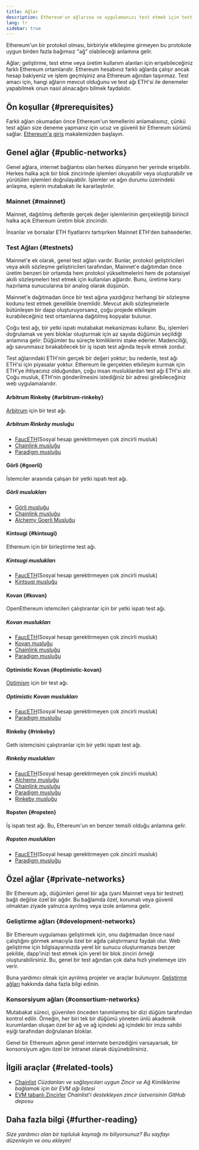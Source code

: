 ```yaml
---
title: Ağlar
description: Ethereum'un ağlarına ve uygulamanızı test etmek için test ağı ether'inin (ETH) nereden alınacağına genel bir bakış.
lang: tr
sidebar: true
---
```


Ethereum'un bir protokol olması, birbiriyle etkileşime girmeyen bu protokole uygun birden fazla bağımsız "ağ" olabileceği anlamına gelir.

Ağlar; geliştirme, test etme veya üretim kullanım alanları için erişebileceğiniz farklı Ethereum ortamlarıdır. Ethereum hesabınız farklı ağlarda çalışır ancak hesap bakiyeniz ve işlem geçmişiniz ana Ethereum ağından taşınmaz. Test amacı için, hangi ağların mevcut olduğunu ve test ağı ETH'si ile denemeler yapabilmek onun nasıl alınacağını bilmek faydalıdır.

## Ön koşullar {#prerequisites}

Farklı ağları okumadan önce Ethereum'un temellerini anlamalısınız, çünkü test ağları size deneme yapmanız için ucuz ve güvenli bir Ethereum sürümü sağlar. [Ethereum'a giriş](/developers/docs/intro-to-ethereum/) makalemizden başlayın.

## Genel ağlar {#public-networks}

Genel ağlara, internet bağlantısı olan herkes dünyanın her yerinde erişebilir. Herkes halka açık bir blok zincirinde işlemleri okuyabilir veya oluşturabilir ve yürütülen işlemleri doğrulayabilir. İşlemler ve ağın durumu üzerindeki anlaşma, eşlerin mutabakatı ile kararlaştırılır.

### Mainnet {#mainnet}

Mainnet, dağıtılmış defterde gerçek değer işlemlerinin gerçekleştiği birincil halka açık Ethereum üretim blok zinciridir.

İnsanlar ve borsalar ETH fiyatlarını tartışırken Mainnet ETH'den bahsederler.

### Test Ağları {#testnets}

Mainnet'e ek olarak, genel test ağları vardır. Bunlar, protokol geliştiricileri veya akıllı sözleşme geliştiricileri tarafından, Mainnet'e dağıtımdan önce üretim benzeri bir ortamda hem protokol yükseltmelerini hem de potansiyel akıllı sözleşmeleri test etmek için kullanılan ağlardır. Bunu, üretime karşı hazırlama sunucularına bir analog olarak düşünün.

Mainnet'e dağıtmadan önce bir test ağına yazdığınız herhangi bir sözleşme kodunu test etmek genellikle önemlidir. Mevcut akıllı sözleşmelerle bütünleşen bir dapp oluşturuyorsanız, çoğu projede etkileşim kurabileceğiniz test ortamlarına dağıtılmış kopyalar bulunur.

Çoğu test ağı, bir yetki ispatı mutabakat mekanizması kullanır. Bu, işlemleri doğrulamak ve yeni bloklar oluşturmak için az sayıda düğümün seçildiği anlamına gelir: Düğümler bu süreçte kimliklerini stake ederler. Madenciliği, ağı savunmasız bırakabilecek bir iş ispatı test ağında teşvik etmek zordur.

Test ağlarındaki ETH'nin gerçek bir değeri yoktur; bu nedenle, test ağı ETH'si için piyasalar yoktur. Ethereum ile gerçekten etkileşim kurmak için ETH'ye ihtiyacınız olduğundan, çoğu insan musluklardan test ağı ETH'si alır. Çoğu musluk, ETH'nin gönderilmesini istediğiniz bir adresi girebileceğiniz web uygulamalarıdır.

#### Arbitrum Rinkeby {#arbitrum-rinkeby}

[Arbitrum](https://arbitrum.io/) için bir test ağı.

##### Arbitrum Rinkeby musluğu

- [FaucETH](https://fauceth.komputing.org)(Sosyal hesap gerektirmeyen çok zincirli musluk)
- [Chainlink musluğu](https://faucets.chain.link/)
- [Paradigm musluğu](https://faucet.paradigm.xyz/)

#### Görli {#goerli}

İstemciler arasında çalışan bir yetki ispatı test ağı.

##### Görli muslukları

- [Görli musluğu](https://faucet.goerli.mudit.blog/)
- [Chainlink musluğu](https://faucets.chain.link/)
- [Alchemy Goerli Musluğu](https://goerlifaucet.com/)

#### Kintsugi {#kintsugi}

Ethereum için bir birleştirme test ağı.

##### Kintsugi muslukları

- [FaucETH](https://fauceth.komputing.org)(Sosyal hesap gerektirmeyen çok zincirli musluk)
- [Kintsugi musluğu](https://faucet.kintsugi.themerge.dev/)

#### Kovan {#kovan}

OpenEthereum istemcileri çalıştıranlar için bir yetki ispatı test ağı.

##### Kovan muslukları

- [FaucETH](https://fauceth.komputing.org)(Sosyal hesap gerektirmeyen çok zincirli musluk)
- [Kovan musluğu](https://faucet.kovan.network/)
- [Chainlink musluğu](https://faucets.chain.link/)
- [Paradigm musluğu](https://faucet.paradigm.xyz/)

#### Optimistic Kovan {#optimistic-kovan}

[Optimism](https://www.optimism.io/) için bir test ağı.

##### Optimistic Kovan muslukları

- [FaucETH](https://fauceth.komputing.org)(Sosyal hesap gerektirmeyen çok zincirli musluk)
- [Paradigm musluğu](https://faucet.paradigm.xyz/)

#### Rinkeby {#rinkeby}

Geth istemcisini çalıştıranlar için bir yetki ispatı test ağı.

##### Rinkeby muslukları

- [FaucETH](https://fauceth.komputing.org)(Sosyal hesap gerektirmeyen çok zincirli musluk)
- [Alchemy musluğu](https://RinkebyFaucet.com)
- [Chainlink musluğu](https://faucets.chain.link/)
- [Paradigm musluğu](https://faucet.paradigm.xyz/)
- [Rinkeby musluğu](https://faucet.rinkeby.io/)

#### Ropsten {#ropsten}

İş ispatı test ağı. Bu, Ethereum'un en benzer temsili olduğu anlamına gelir.

##### Ropsten muslukları

- [FaucETH](https://fauceth.komputing.org)(Sosyal hesap gerektirmeyen çok zincirli musluk)
- [Paradigm musluğu](https://faucet.paradigm.xyz/)

## Özel ağlar {#private-networks}

Bir Ethereum ağı, düğümleri genel bir ağa (yani Mainnet veya bir testnet) bağlı değilse özel bir ağdır. Bu bağlamda özel, korumalı veya güvenli olmaktan ziyade yalnızca ayrılmış veya izole anlamına gelir.

### Geliştirme ağları {#development-networks}

Bir Ethereum uygulaması geliştirmek için, onu dağıtmadan önce nasıl çalıştığını görmek amacıyla özel bir ağda çalıştırmanız faydalı olur. Web geliştirme için bilgisayarınızda yerel bir sunucu oluşturmanıza benzer şekilde, dapp'inizi test etmek için yerel bir blok zinciri örneği oluşturabilirsiniz. Bu, genel bir test ağından çok daha hızlı yinelemeye izin verir.

Buna yardımcı olmak için ayrılmış projeler ve araçlar bulunuyor. [Geliştirme ağları](/developers/docs/development-networks/) hakkında daha fazla bilgi edinin.

### Konsorsiyum ağları {#consortium-networks}

Mutabakat süreci, güvenilen önceden tanımlanmış bir dizi düğüm tarafından kontrol edilir. Örneğin, her biri tek bir düğümü yöneten ünlü akademik kurumlardan oluşan özel bir ağ ve ağ içindeki ağ içindeki bir imza sahibi eşiği tarafından doğrulanan bloklar.

Genel bir Ethereum ağının genel internete benzediğini varsayarsak, bir konsorsiyum ağını özel bir intranet olarak düşünebilirsiniz.

## İlgili araçlar {#related-tools}

- [Chainlist](https://chainlist.org/) _Cüzdanları ve sağlayıcıları uygun Zincir ve Ağ Kimliklerine bağlamak için bir EVM ağı listesi_
- [EVM tabanlı Zincirler](https://github.com/ethereum-lists/chains) _Chainlist'i destekleyen zincir üstverisinin GitHub deposu_

## Daha fazla bilgi {#further-reading}

_Size yardımcı olan bir topluluk kaynağı mı biliyorsunuz? Bu sayfayı düzenleyin ve onu ekleyin!_
